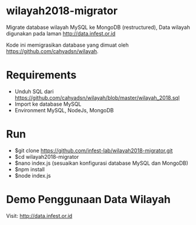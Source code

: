 # wilayah2018-migrator
Migrate database wilayah MySQL ke MongoDB (restructured), Data wilayah digunakan pada laman http://data.infest.or.id

Kode ini memigrasikan database yang dimuat oleh https://github.com/cahyadsn/wilayah.

# Requirements
* Unduh SQL dari https://github.com/cahyadsn/wilayah/blob/master/wilayah_2018.sql
* Import ke database MySQL
* Environment MySQL, NodeJs, MongoDB

# Run

* $git clone https://github.com/infest-lab/wilayah2018-migrator.git
* $cd wilayah2018-migrator
* $nano index.js (sesuaikan konfigurasi database MySQL dan MongoDB)
* $npm install
* $node index.js

# Demo Penggunaan Data Wilayah
Visit: http://data.infest.or.id

